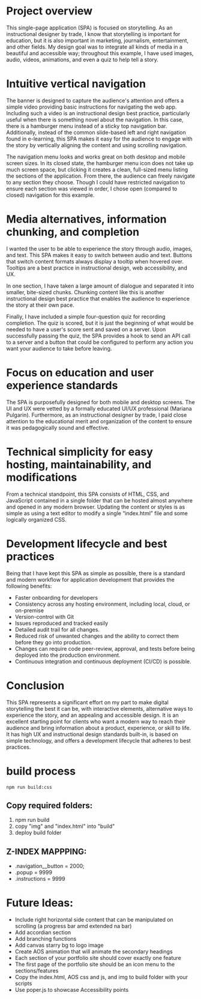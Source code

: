 # Project overview
This single-page application (SPA) is focused on storytelling. As an instructional designer by trade, I know that storytelling is important for education, but it is also important in marketing, journalism, entertainment, and other fields. My design goal was to integrate all kinds of media in a beautiful and accessible way; throughout this example, I have used images, audio, videos, animations, and even a quiz to help tell a story.

# Intuitive vertical navigation
The banner is designed to capture the audience's attention and offers a simple video providing basic instructions for navigating the web app. Including such a video is an instructional design best practice, particularly useful when there is something novel about the navigation. In this case, there is a hamburger menu instead of a sticky top navigation bar. Additionally, instead of the common slide-based left and right navigation found in e-learning, this SPA makes it easy for the audience to engage with the story by vertically aligning the content and using scrolling navigation.

The navigation menu looks and works great on both desktop and mobile screen sizes. In its closed state, the hamburger menu icon does not take up much screen space, but clicking it creates a clean, full-sized menu listing the sections of the application. From there, the audience can freely navigate to any section they choose. Though I could have restricted navigation to ensure each section was viewed in order, I chose open (compared to closed) navigation for this example.

# Media alternatives, information chunking, and completion
I wanted the user to be able to experience the story through audio, images, and text. This SPA makes it easy to switch between audio and text. Buttons that switch content formats always display a tooltip when hovered over. Tooltips are a best practice in instructional design, web accessibility, and UX.

In one section, I have taken a large amount of dialogue and separated it into smaller, bite-sized chunks. Chunking content like this is another instructional design best practice that enables the audience to experience the story at their own pace.

Finally, I have included a simple four-question quiz for recording completion. The quiz is scored, but it is just the beginning of what would be needed to have a user's score sent and saved on a server. Upon successfully passing the quiz, the SPA provides a hook to send an API call to a server and a button that could be configured to perform any action you want your audience to take before leaving.

# Focus on education and user experience standards
The SPA is purposefully designed for both mobile and desktop screens. The UI and UX were vetted by a formally educated UI/UX professional (Mariana Pulgarin). Furthermore, as an instructional designer by trade, I paid close attention to the educational merit and organization of the content to ensure it was pedagogically sound and effective.

# Technical simplicity for easy hosting, maintainability, and modifications
From a technical standpoint, this SPA consists of HTML, CSS, and JavaScript contained in a single folder that can be hosted almost anywhere and opened in any modern browser. Updating the content or styles is as simple as using a text editor to modify a single “index.html” file and some logically organized CSS.

# Development lifecycle and best practices
Being that I have kept this SPA as simple as possible, there is a standard and modern workflow for application development that provides the following benefits:
- Faster onboarding for developers
- Consistency across any hosting environment, including local, cloud, or on-premise
- Version-control with Git
- Issues reproduced and tracked easily
- Detailed audit trail for all changes.
- Reduced risk of unwanted changes and the ability to correct them before they go into production.
- Changes can require code peer-review, approval, and tests before being deployed into the production environment.
- Continuous integration and continuous deployment (CI/CD) is possible.

# Conclusion
This SPA represents a significant effort on my part to make digital storytelling the best it can be, with interactive elements, alternative ways to experience the story, and an appealing and accessible design. It is an excellent starting point for clients who want a modern way to reach their audience and bring information about a product, experience, or skill to life. It has high UX and instructional design standards built-in, is based on simple technology, and offers a development lifecycle that adheres to best practices.

# build process
`npm run build:css`

## Copy required folders:
1. npm run build
2. copy "img" and "index.html" into "build"
3. deploy build folder

## Z-INDEX MAPPPING:
* .navigation__button = 2000;
* .popup = 9999
* .instructions = 9999

# Future Ideas:
* Include right horizontal side content that can be manipulated on scrolling (a progress bar amd extended na bar)
* Add accordian section
* Add branching functions
* Add canvas starry bg to logo image
* Create AOS animation that will animate the secondary headings
* Each section of your portfolio site should cover exactly one feature
* The first page of the portfolio site should be an icon menu to the sections/features
* Copy the index.html, AOS css and js, and img to build folder with your scripts
* Use poper.js to showcase Accessibility points
